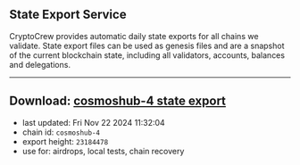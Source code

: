 ## State Export Service
CryptoCrew provides automatic daily state exports for all chains we validate. State export files can be used as genesis files and are a snapshot of the current blockchain state, including all validators, accounts, balances and delegations.

---
**Download: [cosmoshub-4 state export](https://dl-eu2.ccvalidators.com/SERVICE/cosmoshub/cosmoshub-4_export_23184478.json)**
---

- last updated: Fri Nov 22 2024 11:32:04
- chain id: `cosmoshub-4`
- export height: `23184478`
- use for: airdrops, local tests, chain recovery
